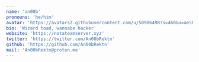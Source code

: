 ```yaml
---
name: 'an00b'
pronouns: 'he/him'
avatar: 'https://avatars2.githubusercontent.com/u/58986498?s=460&u=ae50f9e5e53e1b2402d7702abdef2d0492cb8958&v=4'
bio: 'Wizard toad, wannabe hacker'
website: 'https://notateamserver.xyz'
twitter: 'https://twitter.com/An00bRektn'
github: 'https://github.com/An00bRektn'
mail: 'An00bRektn@proton.me'
---
```

